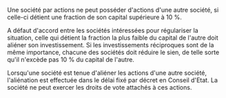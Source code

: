   
 Une société par actions ne peut posséder d'actions d'une autre société, si celle-ci détient une fraction de son capital supérieure à 10 %.  

  
 A défaut d'accord entre les sociétés intéressées pour régulariser la situation, celle qui détient la fraction la plus faible du capital de l'autre doit aliéner son investissement. Si les investissements réciproques sont de la même importance, chacune des sociétés doit réduire le sien, de telle sorte qu'il n'excède pas 10 % du capital de l'autre.  

  
 Lorsqu'une société est tenue d'aliéner les actions d'une autre société, l'aliénation est effectuée dans le délai fixé par décret en Conseil d'Etat. La société ne peut exercer les droits de vote attachés à ces actions.  
